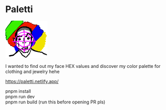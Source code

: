 # Paletti

![Alt text](./src/assets/logo.png)

I wanted to find out my face HEX values and discover my color palette for clothing and jewelry hehe

https://paletti.netlify.app/

pnpm install  
pnpm run dev  
pnpm run build (run this before opening PR pls)
